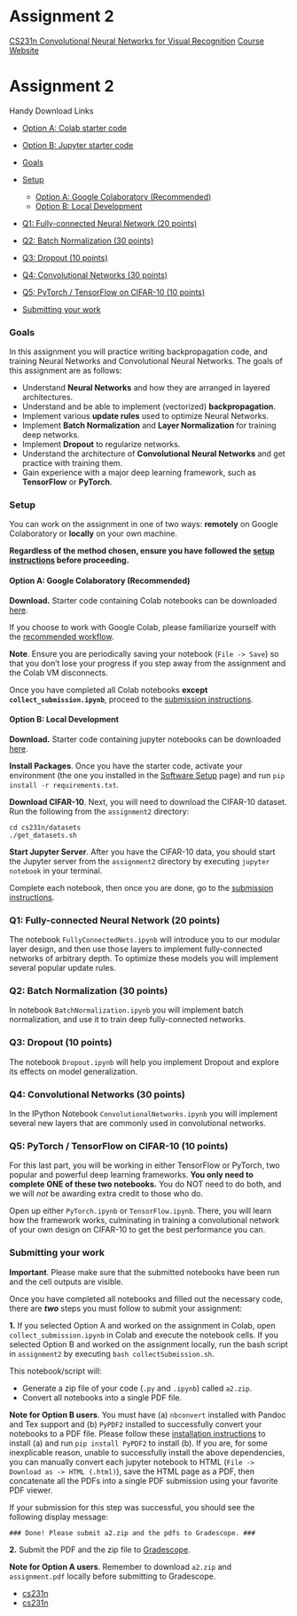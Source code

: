 # Assignment 2

[CS231n Convolutional Neural Networks for Visual Recognition](https://cs231n.github.io) [Course Website](http://cs231n.stanford.edu/)

Assignment 2
============

Handy Download Links

*   [Option A: Colab starter code](https://cs231n.github.io/assignments/2020/assignment2_colab.zip)
*   [Option B: Jupyter starter code](https://cs231n.github.io/assignments/2020/assignment2_jupyter.zip)

*   [Goals](#goals)
*   [Setup](#setup)
    *   [Option A: Google Colaboratory (Recommended)](#option-a-google-colaboratory-recommended)
    *   [Option B: Local Development](#option-b-local-development)
*   [Q1: Fully-connected Neural Network (20 points)](#q1-fully-connected-neural-network-20-points)
*   [Q2: Batch Normalization (30 points)](#q2-batch-normalization-30-points)
*   [Q3: Dropout (10 points)](#q3-dropout-10-points)
*   [Q4: Convolutional Networks (30 points)](#q4-convolutional-networks-30-points)
*   [Q5: PyTorch / TensorFlow on CIFAR-10 (10 points)](#q5-pytorch--tensorflow-on-cifar-10-10-points)
*   [Submitting your work](#submitting-your-work)

### Goals

In this assignment you will practice writing backpropagation code, and training Neural Networks and Convolutional Neural Networks. The goals of this assignment are as follows:

*   Understand **Neural Networks** and how they are arranged in layered architectures.
*   Understand and be able to implement (vectorized) **backpropagation**.
*   Implement various **update rules** used to optimize Neural Networks.
*   Implement **Batch Normalization** and **Layer Normalization** for training deep networks.
*   Implement **Dropout** to regularize networks.
*   Understand the architecture of **Convolutional Neural Networks** and get practice with training them.
*   Gain experience with a major deep learning framework, such as **TensorFlow** or **PyTorch**.

### Setup

You can work on the assignment in one of two ways: **remotely** on Google Colaboratory or **locally** on your own machine.

**Regardless of the method chosen, ensure you have followed the [setup instructions](/setup-instructions) before proceeding.**

#### Option A: Google Colaboratory (Recommended)

**Download.** Starter code containing Colab notebooks can be downloaded [here](https://cs231n.github.io/assignments/2020/assignment2_colab.zip).

If you choose to work with Google Colab, please familiarize yourself with the [recommended workflow](/setup-instructions/#working-remotely-on-google-colaboratory).

**Note**. Ensure you are periodically saving your notebook (`File -> Save`) so that you don’t lose your progress if you step away from the assignment and the Colab VM disconnects.

Once you have completed all Colab notebooks **except `collect_submission.ipynb`**, proceed to the [submission instructions](#submitting-your-work).

#### Option B: Local Development

**Download.** Starter code containing jupyter notebooks can be downloaded [here](https://cs231n.github.io/assignments/2020/assignment2_jupyter.zip).

**Install Packages**. Once you have the starter code, activate your environment (the one you installed in the [Software Setup](/setup-instructions/) page) and run `pip install -r requirements.txt`.

**Download CIFAR-10**. Next, you will need to download the CIFAR-10 dataset. Run the following from the `assignment2` directory:

    cd cs231n/datasets
    ./get_datasets.sh
    

**Start Jupyter Server**. After you have the CIFAR-10 data, you should start the Jupyter server from the `assignment2` directory by executing `jupyter notebook` in your terminal.

Complete each notebook, then once you are done, go to the [submission instructions](#submitting-your-work).

### Q1: Fully-connected Neural Network (20 points)

The notebook `FullyConnectedNets.ipynb` will introduce you to our modular layer design, and then use those layers to implement fully-connected networks of arbitrary depth. To optimize these models you will implement several popular update rules.

### Q2: Batch Normalization (30 points)

In notebook `BatchNormalization.ipynb` you will implement batch normalization, and use it to train deep fully-connected networks.

### Q3: Dropout (10 points)

The notebook `Dropout.ipynb` will help you implement Dropout and explore its effects on model generalization.

### Q4: Convolutional Networks (30 points)

In the IPython Notebook `ConvolutionalNetworks.ipynb` you will implement several new layers that are commonly used in convolutional networks.

### Q5: PyTorch / TensorFlow on CIFAR-10 (10 points)

For this last part, you will be working in either TensorFlow or PyTorch, two popular and powerful deep learning frameworks. **You only need to complete ONE of these two notebooks.** You do NOT need to do both, and we will _not_ be awarding extra credit to those who do.

Open up either `PyTorch.ipynb` or `TensorFlow.ipynb`. There, you will learn how the framework works, culminating in training a convolutional network of your own design on CIFAR-10 to get the best performance you can.

### Submitting your work

**Important**. Please make sure that the submitted notebooks have been run and the cell outputs are visible.

Once you have completed all notebooks and filled out the necessary code, there are **_two_** steps you must follow to submit your assignment:

**1.** If you selected Option A and worked on the assignment in Colab, open `collect_submission.ipynb` in Colab and execute the notebook cells. If you selected Option B and worked on the assignment locally, run the bash script in `assignment2` by executing `bash collectSubmission.sh`.

This notebook/script will:

*   Generate a zip file of your code (`.py` and `.ipynb`) called `a2.zip`.
*   Convert all notebooks into a single PDF file.

**Note for Option B users**. You must have (a) `nbconvert` installed with Pandoc and Tex support and (b) `PyPDF2` installed to successfully convert your notebooks to a PDF file. Please follow these [installation instructions](https://nbconvert.readthedocs.io/en/latest/install.html#installing-nbconvert) to install (a) and run `pip install PyPDF2` to install (b). If you are, for some inexplicable reason, unable to successfully install the above dependencies, you can manually convert each jupyter notebook to HTML (`File -> Download as -> HTML (.html)`), save the HTML page as a PDF, then concatenate all the PDFs into a single PDF submission using your favorite PDF viewer.

If your submission for this step was successful, you should see the following display message:

`### Done! Please submit a2.zip and the pdfs to Gradescope. ###`

**2.** Submit the PDF and the zip file to [Gradescope](https://www.gradescope.com/courses/103764).

**Note for Option A users**. Remember to download `a2.zip` and `assignment.pdf` locally before submitting to Gradescope.

*   [cs231n](https://github.com/cs231n)
*   [cs231n](https://twitter.com/cs231n)